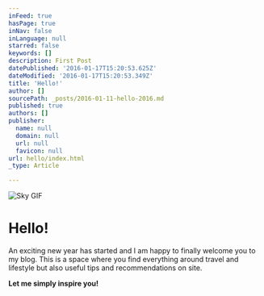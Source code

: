 ```yaml
---
inFeed: true
hasPage: true
inNav: false
inLanguage: null
starred: false
keywords: []
description: First Post
datePublished: '2016-01-17T15:20:53.625Z'
dateModified: '2016-01-17T15:20:53.349Z'
title: 'Hello!'
author: []
sourcePath: _posts/2016-01-11-hello-2016.md
published: true
authors: []
publisher:
  name: null
  domain: null
  url: null
  favicon: null
url: hello/index.html
_type: Article

---
```

![Sky GIF](https://s3-us-west-2.amazonaws.com/the-grid-img/p/9fdf165f243a969b83dfbecf074e5e90a3edda8e.gif)

# Hello!

An exciting new year has started and I am happy to finally welcome you to my blog. This is a space where you find everything around travel and lifestyle but also useful tips and recommendations on site. 

**Let me simply inspire you!**
